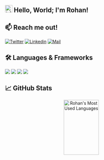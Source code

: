 
## <img src="https://user-images.githubusercontent.com/1303154/88677602-1635ba80-d120-11ea-84d8-d263ba5fc3c0.gif" width="24px" alt="hi"> Hello, World; I'm Rohan!

## :mailbox: Reach me out!

[![Twitter](https://img.shields.io/badge/-Twitter-1ca0f1?style=flat&labelColor=1ca0f1&logo=x&logoColor=white)](https://x.com/rohanpoudel02)
[![Linkedin](https://img.shields.io/badge/-Linkedin-0e76a8?style=flat&labelColor=0e76a8&logo=linkedin&logoColor=white)](https://linkedin.com/in/rohanpoudel2/)
[![Mail](https://img.shields.io/badge/-E--mail-1ca0f1?style=flat&labelColor=1ca0f1&logo=protonmail&logoColor=white)](mailto:nsrapoudel@gmail.com)

## 🛠️ Languages & Frameworks

![](https://img.shields.io/badge/Code-Python-informational?style=flat&logo=python&logoColor=white&color=2bbc8a)
![](https://img.shields.io/badge/Code-Javascript-informational?style=flat&logo=javascript&logoColor=white&color=2bbc8a)
![](https://img.shields.io/badge/Code-Typescript-informational?style=flat&logo=typescript&logoColor=white&color=2bbc8a)
![](https://img.shields.io/badge/Code-Ruby-informational?style=flat&logo=ruby&logoColor=white&color=2bbc8a)

## &#x1f4c8; GitHub Stats

<p align="center">
  <img width="48%" height="180em" src="https://github-readme-stats.vercel.app/api/top-langs/?username=rohanpoudel2&hide=java,html,css,text&show_icons=true&hide_border=true&layout=compact&theme=tokyonight&langs_count=6" alt="Rohan's Most Used Languages"/>
</p>
